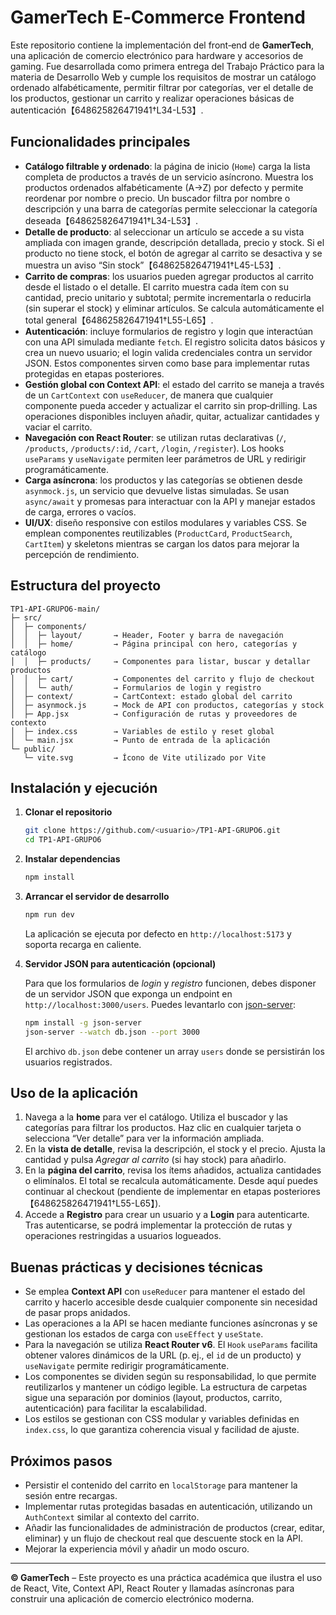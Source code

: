 # GamerTech E‑Commerce Frontend

Este repositorio contiene la implementación del front‑end de **GamerTech**, una aplicación de comercio electrónico para hardware y accesorios de gaming.  Fue desarrollada como primera entrega del Trabajo Práctico para la materia de Desarrollo Web y cumple los requisitos de mostrar un catálogo ordenado alfabéticamente, permitir filtrar por categorías, ver el detalle de los productos, gestionar un carrito y realizar operaciones básicas de autenticación【648625826471941†L34-L53】.

## Funcionalidades principales

- **Catálogo filtrable y ordenado**: la página de inicio (`Home`) carga la lista completa de productos a través de un servicio asíncrono.  Muestra los productos ordenados alfabéticamente (A→Z) por defecto y permite reordenar por nombre o precio.  Un buscador filtra por nombre o descripción y una barra de categorías permite seleccionar la categoría deseada【648625826471941†L34-L53】.
- **Detalle de producto**: al seleccionar un artículo se accede a su vista ampliada con imagen grande, descripción detallada, precio y stock.  Si el producto no tiene stock, el botón de agregar al carrito se desactiva y se muestra un aviso “Sin stock”【648625826471941†L45-L53】.
- **Carrito de compras**: los usuarios pueden agregar productos al carrito desde el listado o el detalle.  El carrito muestra cada ítem con su cantidad, precio unitario y subtotal; permite incrementarla o reducirla (sin superar el stock) y eliminar artículos.  Se calcula automáticamente el total general【648625826471941†L55-L65】.
- **Autenticación**: incluye formularios de registro y login que interactúan con una API simulada mediante `fetch`.  El registro solicita datos básicos y crea un nuevo usuario; el login valida credenciales contra un servidor JSON.  Estos componentes sirven como base para implementar rutas protegidas en etapas posteriores.
- **Gestión global con Context API**: el estado del carrito se maneja a través de un `CartContext` con `useReducer`, de manera que cualquier componente pueda acceder y actualizar el carrito sin prop‑drilling.  Las operaciones disponibles incluyen añadir, quitar, actualizar cantidades y vaciar el carrito.
- **Navegación con React Router**: se utilizan rutas declarativas (`/`, `/products`, `/products/:id`, `/cart`, `/login`, `/register`).  Los hooks `useParams` y `useNavigate` permiten leer parámetros de URL y redirigir programáticamente.
- **Carga asíncrona**: los productos y las categorías se obtienen desde `asynmock.js`, un servicio que devuelve listas simuladas.  Se usan `async/await` y promesas para interactuar con la API y manejar estados de carga, errores o vacíos.
- **UI/UX**: diseño responsive con estilos modulares y variables CSS.  Se emplean componentes reutilizables (`ProductCard`, `ProductSearch`, `CartItem`) y skeletons mientras se cargan los datos para mejorar la percepción de rendimiento.

## Estructura del proyecto

```
TP1-API-GRUPO6-main/
├─ src/
│  ├─ components/
│  │  ├─ layout/       → Header, Footer y barra de navegación
│  │  ├─ home/         → Página principal con hero, categorías y catálogo
│  │  ├─ products/     → Componentes para listar, buscar y detallar productos
│  │  ├─ cart/         → Componentes del carrito y flujo de checkout
│  │  └─ auth/         → Formularios de login y registro
│  ├─ context/         → CartContext: estado global del carrito
│  ├─ asynmock.js      → Mock de API con productos, categorías y stock
│  ├─ App.jsx          → Configuración de rutas y proveedores de contexto
│  ├─ index.css        → Variables de estilo y reset global
│  └─ main.jsx         → Punto de entrada de la aplicación
└─ public/
   └─ vite.svg         → Ícono de Vite utilizado por Vite

```

## Instalación y ejecución

1. **Clonar el repositorio**

   ```bash
   git clone https://github.com/<usuario>/TP1-API-GRUPO6.git
   cd TP1-API-GRUPO6
   ```

2. **Instalar dependencias**

   ```bash
   npm install
   ```

3. **Arrancar el servidor de desarrollo**

   ```bash
   npm run dev
   ```

   La aplicación se ejecuta por defecto en `http://localhost:5173` y soporta recarga en caliente.

4. **Servidor JSON para autenticación (opcional)**

   Para que los formularios de *login* y *registro* funcionen, debes disponer de un servidor JSON que exponga un endpoint en `http://localhost:3000/users`.  Puedes levantarlo con [json-server](https://github.com/typicode/json-server):

   ```bash
   npm install -g json-server
   json-server --watch db.json --port 3000
   ```

   El archivo `db.json` debe contener un array `users` donde se persistirán los usuarios registrados.

## Uso de la aplicación

1. Navega a la **home** para ver el catálogo.  Utiliza el buscador y las categorías para filtrar los productos.  Haz clic en cualquier tarjeta o selecciona “Ver detalle” para ver la información ampliada.
2. En la **vista de detalle**, revisa la descripción, el stock y el precio.  Ajusta la cantidad y pulsa *Agregar al carrito* (si hay stock) para añadirlo.
3. En la **página del carrito**, revisa los ítems añadidos, actualiza cantidades o elimínalos.  El total se recalcula automáticamente.  Desde aquí puedes continuar al checkout (pendiente de implementar en etapas posteriores【648625826471941†L55-L65】).
4. Accede a **Registro** para crear un usuario y a **Login** para autenticarte.  Tras autenticarse, se podrá implementar la protección de rutas y operaciones restringidas a usuarios logueados.

## Buenas prácticas y decisiones técnicas

- Se emplea **Context API** con `useReducer` para mantener el estado del carrito y hacerlo accesible desde cualquier componente sin necesidad de pasar props anidados.
- Las operaciones a la API se hacen mediante funciones asíncronas y se gestionan los estados de carga con `useEffect` y `useState`.
- Para la navegación se utiliza **React Router v6**.  El `Hook` `useParams` facilita obtener valores dinámicos de la URL (p. ej., el `id` de un producto) y `useNavigate` permite redirigir programáticamente.
- Los componentes se dividen según su responsabilidad, lo que permite reutilizarlos y mantener un código legible.  La estructura de carpetas sigue una separación por dominios (layout, productos, carrito, autenticación) para facilitar la escalabilidad.
- Los estilos se gestionan con CSS modular y variables definidas en `index.css`, lo que garantiza coherencia visual y facilidad de ajuste.

## Próximos pasos

- Persistir el contenido del carrito en `localStorage` para mantener la sesión entre recargas.
- Implementar rutas protegidas basadas en autenticación, utilizando un `AuthContext` similar al contexto del carrito.
- Añadir las funcionalidades de administración de productos (crear, editar, eliminar) y un flujo de checkout real que descuente stock en la API.
- Mejorar la experiencia móvil y añadir un modo oscuro.

---

**© GamerTech** – Este proyecto es una práctica académica que ilustra el uso de React, Vite, Context API, React Router y llamadas asíncronas para construir una aplicación de comercio electrónico moderna.
